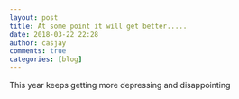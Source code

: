 ```yaml
---
layout: post
title: At some point it will get better.....
date: 2018-03-22 22:28
author: casjay
comments: true
categories: [blog]
---
```


This year keeps getting more depressing and disappointing  
